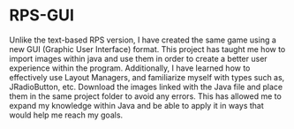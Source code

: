 # RPS-GUI
Unlike the text-based RPS version, I have created the same game using a new GUI (Graphic User Interface) format.
This project has taught me how to import images within java and use them in order to create a better user experience within the program. Additionally, I have learned how to effectively use Layout Managers, and familiarize myself with types such as, JRadioButton, etc.
Download the images linked with the Java file and place them in the same project folder to avoid any errors.
This has allowed me to expand my knowledge within Java and be able to apply it in ways that would help me reach my goals.

